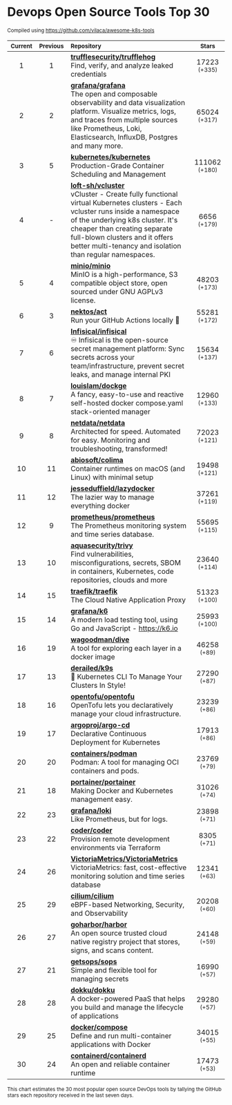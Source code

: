 # Devops Open Source Tools Top 30
<sup>Compiled using https://github.com/vilaca/awesome-k8s-tools</sup>
<div align="center">

|<sub>Current</sub>|<sub>Previous</sub>|<sub>Repository</sub>|<sub>Stars</sub>|
|:---:|:---:|:---|:---:|
|1|1|[**trufflesecurity/trufflehog**](https://github.com/trufflesecurity/trufflehog)<br/>Find, verify, and analyze leaked credentials|17223 <sup>(+335)</sup>|
|2|2|[**grafana/grafana**](https://github.com/grafana/grafana)<br/>The open and composable observability and data visualization platform. Visualize metrics, logs, and traces from multiple sources like Prometheus, Loki, Elasticsearch, InfluxDB, Postgres and many more. |65024 <sup>(+317)</sup>|
|3|5|[**kubernetes/kubernetes**](https://github.com/kubernetes/kubernetes)<br/>Production-Grade Container Scheduling and Management|111062 <sup>(+180)</sup>|
|4|-|[**loft-sh/vcluster**](https://github.com/loft-sh/vcluster)<br/>vCluster - Create fully functional virtual Kubernetes clusters - Each vcluster runs inside a namespace of the underlying k8s cluster. It's cheaper than creating separate full-blown clusters and it offers better multi-tenancy and isolation than regular namespaces.|6656 <sup>(+179)</sup>|
|5|4|[**minio/minio**](https://github.com/minio/minio)<br/>MinIO is a high-performance, S3 compatible object store, open sourced under GNU AGPLv3 license.|48203 <sup>(+173)</sup>|
|6|3|[**nektos/act**](https://github.com/nektos/act)<br/>Run your GitHub Actions locally 🚀|55281 <sup>(+172)</sup>|
|7|6|[**Infisical/infisical**](https://github.com/Infisical/infisical)<br/>♾ Infisical is the open-source secret management platform: Sync secrets across your team/infrastructure, prevent secret leaks, and manage internal PKI|15634 <sup>(+137)</sup>|
|8|7|[**louislam/dockge**](https://github.com/louislam/dockge)<br/>A fancy, easy-to-use and reactive self-hosted docker compose.yaml stack-oriented manager|12960 <sup>(+133)</sup>|
|9|8|[**netdata/netdata**](https://github.com/netdata/netdata)<br/>Architected for speed. Automated for easy. Monitoring and troubleshooting, transformed!|72023 <sup>(+121)</sup>|
|10|11|[**abiosoft/colima**](https://github.com/abiosoft/colima)<br/>Container runtimes on macOS (and Linux) with minimal setup|19498 <sup>(+121)</sup>|
|11|12|[**jesseduffield/lazydocker**](https://github.com/jesseduffield/lazydocker)<br/>The lazier way to manage everything docker|37261 <sup>(+119)</sup>|
|12|9|[**prometheus/prometheus**](https://github.com/prometheus/prometheus)<br/>The Prometheus monitoring system and time series database.|55695 <sup>(+115)</sup>|
|13|10|[**aquasecurity/trivy**](https://github.com/aquasecurity/trivy)<br/>Find vulnerabilities, misconfigurations, secrets, SBOM in containers, Kubernetes, code repositories, clouds and more|23640 <sup>(+114)</sup>|
|14|15|[**traefik/traefik**](https://github.com/traefik/traefik)<br/>The Cloud Native Application Proxy|51323 <sup>(+100)</sup>|
|15|14|[**grafana/k6**](https://github.com/grafana/k6)<br/>A modern load testing tool, using Go and JavaScript - https://k6.io|25993 <sup>(+100)</sup>|
|16|19|[**wagoodman/dive**](https://github.com/wagoodman/dive)<br/>A tool for exploring each layer in a docker image|46258 <sup>(+89)</sup>|
|17|13|[**derailed/k9s**](https://github.com/derailed/k9s)<br/>🐶 Kubernetes CLI To Manage Your Clusters In Style!|27290 <sup>(+87)</sup>|
|18|16|[**opentofu/opentofu**](https://github.com/opentofu/opentofu)<br/>OpenTofu lets you declaratively manage your cloud infrastructure.|23239 <sup>(+86)</sup>|
|19|17|[**argoproj/argo-cd**](https://github.com/argoproj/argo-cd)<br/>Declarative Continuous Deployment for Kubernetes|17913 <sup>(+86)</sup>|
|20|20|[**containers/podman**](https://github.com/containers/podman)<br/>Podman: A tool for managing OCI containers and pods.|23769 <sup>(+79)</sup>|
|21|18|[**portainer/portainer**](https://github.com/portainer/portainer)<br/>Making Docker and Kubernetes management easy.|31026 <sup>(+74)</sup>|
|22|23|[**grafana/loki**](https://github.com/grafana/loki)<br/>Like Prometheus, but for logs.|23898 <sup>(+71)</sup>|
|23|22|[**coder/coder**](https://github.com/coder/coder)<br/>Provision remote development environments via Terraform|8305 <sup>(+71)</sup>|
|24|26|[**VictoriaMetrics/VictoriaMetrics**](https://github.com/VictoriaMetrics/VictoriaMetrics)<br/>VictoriaMetrics: fast, cost-effective monitoring solution and time series database|12341 <sup>(+63)</sup>|
|25|29|[**cilium/cilium**](https://github.com/cilium/cilium)<br/>eBPF-based Networking, Security, and Observability|20208 <sup>(+60)</sup>|
|26|27|[**goharbor/harbor**](https://github.com/goharbor/harbor)<br/>An open source trusted cloud native registry project that stores, signs, and scans content.|24148 <sup>(+59)</sup>|
|27|21|[**getsops/sops**](https://github.com/getsops/sops)<br/>Simple and flexible tool for managing secrets|16990 <sup>(+57)</sup>|
|28|28|[**dokku/dokku**](https://github.com/dokku/dokku)<br/>A docker-powered PaaS that helps you build and manage the lifecycle of applications|29280 <sup>(+57)</sup>|
|29|25|[**docker/compose**](https://github.com/docker/compose)<br/>Define and run multi-container applications with Docker|34015 <sup>(+55)</sup>|
|30|24|[**containerd/containerd**](https://github.com/containerd/containerd)<br/>An open and reliable container runtime|17473 <sup>(+53)</sup>|


</div>

<sub>This chart estimates the 30 most popular open source DevOps tools by tallying the GitHub stars each repository received in the last seven days.</sub>
